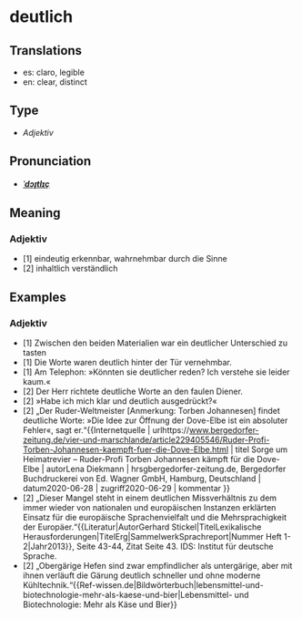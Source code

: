 # deutlich
## Translations
- es: claro, legible
- en: clear, distinct
## Type
- _Adjektiv_
## Pronunciation
- **_[ˈdɔɪ̯tlɪç](https://commons.wikimedia.org/wiki/File:De-deutlich.ogg)_**
## Meaning
### Adjektiv
- [1] eindeutig erkennbar, wahrnehmbar durch die Sinne
- [2] inhaltlich verständlich
## Examples
### Adjektiv
- [1] Zwischen den beiden Materialien war ein deutlicher Unterschied zu tasten
- [1] Die Worte waren deutlich hinter der Tür vernehmbar.
- [1] Am Telephon: »Könnten sie deutlicher reden? Ich verstehe sie leider kaum.«
- [2] Der Herr richtete deutliche Worte an den faulen Diener.
- [2] »Habe ich mich klar und deutlich ausgedrückt?«
- [2] „Der Ruder-Weltmeister [Anmerkung: Torben Johannesen] findet deutliche Worte: »Die Idee zur Öffnung der Dove-Elbe ist ein absoluter Fehler«, sagt er.“<ref>{{Internetquelle | urlhttps://www.bergedorfer-zeitung.de/vier-und-marschlande/article229405546/Ruder-Profi-Torben-Johannesen-kaempft-fuer-die-Dove-Elbe.html | titel Sorge um Heimatrevier – Ruder-Profi Torben Johannesen kämpft für die Dove-Elbe | autorLena Diekmann | hrsgbergedorfer-zeitung.de, Bergedorfer Buchdruckerei von Ed. Wagner GmbH, Hamburg, Deutschland | datum2020-06-28 | zugriff2020-06-29 | kommentar }}</ref>
- [2] „Dieser Mangel steht in einem deutlichen Missverhältnis zu dem immer wieder von nationalen und europäischen Instanzen erklärten Einsatz für die europäische Sprachenvielfalt und die Mehrsprachigkeit der Europäer.“<ref>{{Literatur|AutorGerhard Stickel|TitelLexikalische Herausforderungen|TitelErg|SammelwerkSprachreport|Nummer Heft 1-2|Jahr2013}}, Seite 43-44, Zitat Seite 43. IDS: Institut für deutsche Sprache.</ref>
- [2] „Obergärige Hefen sind zwar empfindlicher als untergärige, aber mit ihnen verläuft die Gärung deutlich schneller und ohne moderne Kühltechnik.“<ref>{{Ref-wissen.de|Bildwörterbuch|lebensmittel-und-biotechnologie-mehr-als-kaese-und-bier|Lebensmittel- und Biotechnologie: Mehr als Käse und Bier}}</ref>

